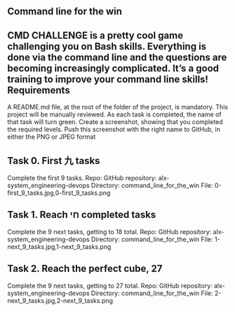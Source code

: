 Command line for the win
---------------------------------------------------------------------------------------------------------
CMD CHALLENGE is a pretty cool game challenging you on Bash skills. Everything is done via the command line and the questions are becoming increasingly complicated. It’s a good training to improve your command line skills!
Requirements
---------------------------------------------------------------------------------------------------------
A README.md file, at the root of the folder of the project, is mandatory. This project will be manually reviewed. As each task is completed, the name of that task will turn green. Create a screenshot, showing that you completed the required levels. Push this screenshot with the right name to GitHub, in either the PNG or JPEG format

Task 0. First 九 tasks
----------------------------------------------------------------------------------------------------------------------
Complete the first 9 tasks. Repo: GitHub repository: alx-system_engineering-devops Directory: command_line_for_the_win File: 0-first_9_tasks.jpg,0-first_9_tasks.png

Task 1. Reach חי completed tasks
---------------------------------------------------------------------------------------------------------------------
Complete the 9 next tasks, getting to 18 total. Repo: GitHub repository: alx-system_engineering-devops Directory: command_line_for_the_win File: 1-next_9_tasks.jpg,1-next_9_tasks.png

Task 2. Reach the perfect cube, 27
-----------------------------------------------------------------------------------------------------------------------
Complete the 9 next tasks, getting to 27 total. Repo: GitHub repository: alx-system_engineering-devops Directory: command_line_for_the_win File: 2-next_9_tasks.jpg,2-next_9_tasks.png

